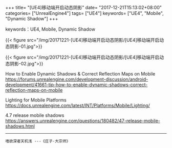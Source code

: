 +++
title= "[UE4]移动端开启动态阴影"
date= "2017-12-21T15:13:02+08:00"
categories= ["UnrealEngine4"]
tags= ["UE4"]
keywords= ["UE4", "Mobile", "Dynamic Shadow"]
+++

keywords：UE4, Mobile, Dynamic Shadow

{{< figure src="/img/20171221-[UE4]移动端开启动态阴影/[UE4]移动端开启动态阴影-01.jpg">}}

{{< figure src="/img/20171221-[UE4]移动端开启动态阴影/[UE4]移动端开启动态阴影-02.jpg">}}


How to Enable Dynamic Shadows & Correct Reflection Maps on Mobile  
https://forums.unrealengine.com/development-discussion/android-development/41661-tip-how-to-enable-dynamic-shadows-correct-reflection-maps-on-mobile

Lighting for Mobile Platforms  
https://docs.unrealengine.com/latest/INT/Platforms/Mobile/Lighting/

4.7 release mobile shadows  
https://answers.unrealengine.com/questions/180482/47-release-mobile-shadows.html

***
`嗜欲深者天机浅 ---《庄子·大宗师》`